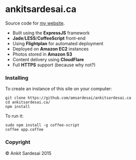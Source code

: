# ankitsardesai.ca

Source code for [my website](http://ankitsardesai.ca).

* Built using the **ExpressJS** framework
* **Jade**/**LESS**/**CoffeeScript** front-end
* Using **Flightplan** for automated deployment
* Deployed on **Amazon EC2** instances
* Photos stored in **Amazon S3**
* Content delivery using **CloudFlare**
* Full **HTTPS** support (because why not?)

### Installing

To create an instance of this site on your computer:

    git clone https://github.com/amsardesai/ankitsardesai.ca
    cd ankitsardesai.ca/
    npm install

To run it:

    sudo npm install -g coffee-script
    coffee app.coffee

### Copyright

&copy; Ankit Sardesai 2015
